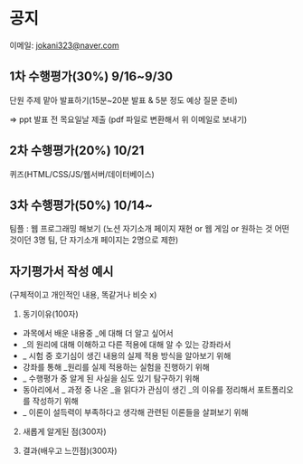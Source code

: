 # 공지

이메일: jokani323@naver.com

## 1차 수행평가(30%) 9/16~9/30
단원 주제 맡아 발표하기(15분~20분 발표 & 5분 정도 예상 질문 준비)

=> ppt 발표 전 목요일날 제출 (pdf 파일로 변환해서 위 이메일로 보내기)

## 2차 수행평가(20%) 10/21
퀴즈(HTML/CSS/JS/웹서버/데이터베이스)

## 3차 수행평가(50%) 10/14~
팀플 :  웹 프로그래밍 해보기 (노션 자기소개 페이지 재현 or 웹 게임 or 원하는 것 어떤것이던 3명 팀, 단 자기소개 페이지는 2명으로 제한)


## 자기평가서 작성 예시

(구체적이고 개인적인 내용, 똑같거나 비슷 x)

1. 동기이유(100자)
- 과목에서 배운 내용중 _에 대해 더 알고 싶어서
- _의 원리에 대해 이해하고 다른 적용에 대해 알 수 있는 강좌라서
- _ 시험 중 호기심이 생긴 내용의 실제 적용 방식을 알아보기 위해
- 강좌를 통해 _원리를 실제 적용하는 실험을 진행하기 위해
-  _ 수행평가 중 알게 된 사실을 심도 있기 탐구하기 위해
- 동아리에서 _ 과정 중 나온 _을 읽다가 관심이 생긴 _의 이유를 정리해서 포트폴리오를 작성하기 위해
- _ 이론이 설득력이 부족하다고 생각해 관련된 이론들을 살펴보기 위해


2. 새롭게 알게된 점(300자)

3. 결과(배우고 느낀점)(300자)



